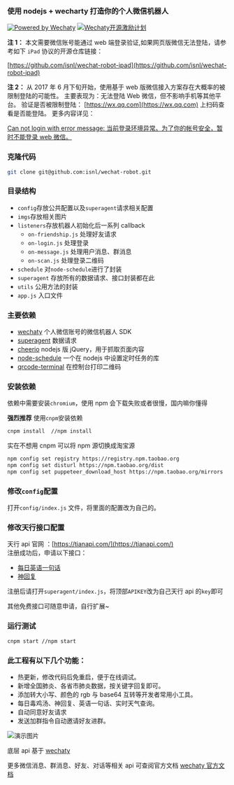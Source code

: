 ### 使用 nodejs + wecharty 打造你的个人微信机器人

[![Powered by Wechaty](https://img.shields.io/badge/Powered%20By-Wechaty-green.svg)](https://github.com/chatie/wechaty) [![Wechaty开源激励计划](https://img.shields.io/badge/Wechaty-开源激励计划-green.svg)](https://github.com/juzibot/Welcome/wiki/Everything-about-Wechaty)

**注 1：** 本文需要微信账号能通过 web 端登录验证,如果网页版微信无法登陆，请参考如下 `iPad` 协议的开源仓库链接：

[https://github.com/isnl/wechat-robot-ipad](https://github.com/isnl/wechat-robot-ipad)

**注 2：** 从 2017 年 6 月下旬开始，使用基于 web 版微信接入方案存在大概率的被限制登陆的可能性。 主要表现为：无法登陆 Web 微信，但不影响手机等其他平台。 验证是否被限制登陆： [https://wx.qq.com](https://wx.qq.com) 上扫码查看是否能登陆。 更多内容详见：

[Can not login with error message: 当前登录环境异常。为了你的帐号安全，暂时不能登录 web 微信。](https://github.com/Chatie/wechaty/issues/603)

### 克隆代码

```bash
git clone git@github.com:isnl/wechat-robot.git
```

### 目录结构

- `config`存放公共配置以及`superagent`请求相关配置
- `imgs`存放相关图片
- `listeners`存放机器人初始化后一系列 callback
  - `on-friendship.js` 处理好友请求
  - `on-login.js` 处理登录
  - `on-message.js` 处理用户消息、群消息
  - `on-scan.js` 处理登录二维码
- `schedule` 对`node-schedule`进行了封装
- `superagent` 存放所有的数据请求、接口封装都在此
- `utils` 公用方法的封装
- `app.js` 入口文件

### 主要依赖

- [wechaty](https://github.com/wechaty/wechaty) 个人微信账号的微信机器人 SDK
- [superagent](https://github.com/visionmedia/superagent) 数据请求
- [cheerio](https://github.com/cheeriojs/cheerio) nodejs 版 jQuery，用于抓取页面内容
- [node-schedule](https://github.com/node-schedule/node-schedule) 一个在 nodejs 中设置定时任务的库
- [qrcode-terminal](https://github.com/gtanner/qrcode-terminal) 在控制台打印二维码

### 安装依赖

依赖中需要安装`chromium`，使用 npm 会下载失败或者很慢，国内嘛你懂得

**强烈推荐** 使用`cnpm`安装依赖

```bash
cnpm install  //npm install
```

实在不想用 cnpm 可以将 npm 源切换成淘宝源

```bash
npm config set registry https://registry.npm.taobao.org
npm config set disturl https://npm.taobao.org/dist
npm config set puppeteer_download_host https://npm.taobao.org/mirrors
```

### 修改`config`配置

打开`config/index.js` 文件，将里面的配置改为自己的。

### 修改天行接口配置

天行 api 官网 ：[https://tianapi.com/](https://tianapi.com/)  
注册成功后，申请以下接口：

- [每日英语一句话](https://www.tianapi.com/apiview/62)
- [神回复](https://www.tianapi.com/apiview/39)

注册后请打开`superagent/index.js`，将顶部`APIKEY`改为自己天行 api 的`key`即可

其他免费接口可随意申请，自行扩展~

### 运行测试

```bash
cnpm start //npm start
```

### 此工程有以下几个功能：

- 热更新，修改代码后免重启，便于在线调试。
- 新增全国肺炎、各省市肺炎数据，按关键字回复即可。
- 添加转大小写、颜色的 rgb 与 base64 互转等开发者常用小工具。
- 每日毒鸡汤、神回复、英语一句话、实时天气查询。
- 自动同意好友请求
- 发送加群指令自动邀请好友进群。

![演示图片](https://ae01.alicdn.com/kf/U94ce57f9e7604d5bab549d4a6484d970T.gif)

底层 api 基于 [wechaty](https://github.com/wechaty/wechaty)

更多微信消息、群消息、好友、对话等相关 api 可查阅官方文档 [wechaty 官方文档](https://github.com/wechaty/wechaty/blob/master/docs/index.md)
